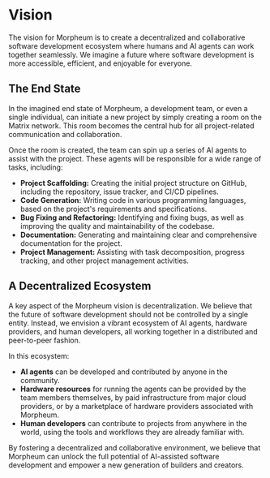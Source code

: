 # Vision

The vision for Morpheum is to create a decentralized and collaborative software development ecosystem where humans and AI agents can work together seamlessly. We imagine a future where software development is more accessible, efficient, and enjoyable for everyone.

## The End State

In the imagined end state of Morpheum, a development team, or even a single individual, can initiate a new project by simply creating a room on the Matrix network. This room becomes the central hub for all project-related communication and collaboration.

Once the room is created, the team can spin up a series of AI agents to assist with the project. These agents will be responsible for a wide range of tasks, including:

*   **Project Scaffolding:** Creating the initial project structure on GitHub, including the repository, issue tracker, and CI/CD pipelines.
*   **Code Generation:** Writing code in various programming languages, based on the project's requirements and specifications.
*   **Bug Fixing and Refactoring:** Identifying and fixing bugs, as well as improving the quality and maintainability of the codebase.
*   **Documentation:** Generating and maintaining clear and comprehensive documentation for the project.
*   **Project Management:** Assisting with task decomposition, progress tracking, and other project management activities.

## A Decentralized Ecosystem

A key aspect of the Morpheum vision is decentralization. We believe that the future of software development should not be controlled by a single entity. Instead, we envision a vibrant ecosystem of AI agents, hardware providers, and human developers, all working together in a distributed and peer-to-peer fashion.

In this ecosystem:

*   **AI agents** can be developed and contributed by anyone in the community.
*   **Hardware resources** for running the agents can be provided by the team members themselves, by paid infrastructure from major cloud providers, or by a marketplace of hardware providers associated with Morpheum.
*   **Human developers** can contribute to projects from anywhere in the world, using the tools and workflows they are already familiar with.

By fostering a decentralized and collaborative environment, we believe that Morpheum can unlock the full potential of AI-assisted software development and empower a new generation of builders and creators.

